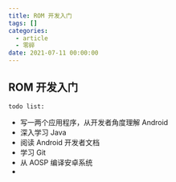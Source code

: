 ```yaml
---
title: ROM 开发入门
tags: []
categories:
  - article
  - 零碎
date: 2021-07-11 00:00:00
---
```


## ROM 开发入门

`todo list:`

- 写一两个应用程序，从开发者角度理解 Android
- 深入学习 Java
- 阅读 Android 开发者文档
- 学习 Git
- 从 AOSP 编译安卓系统
-
